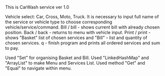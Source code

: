 This is CarWash service ver 1.0

Vehicle select: Car, Cross, Moto, Truck.
It is necessary to input full name of the service or vehicle type to choose corresponding vehicle/service/command.
Bill / bill - shows current bill with already chosen position.
Back / back - returns to menu with vehicle input.
Print / print - shows "Basket" list of chosen services and "Bill" - list and quantity of chosen services.
q - finish program and prints all ordered services and sum to pay.

Used "Set" for organising Basket and Bill.
Used "LinkedHashMap" and "ArrayList" to make Menu and Services List.
Used method "Get" and "Equal" to navigate within menu.
